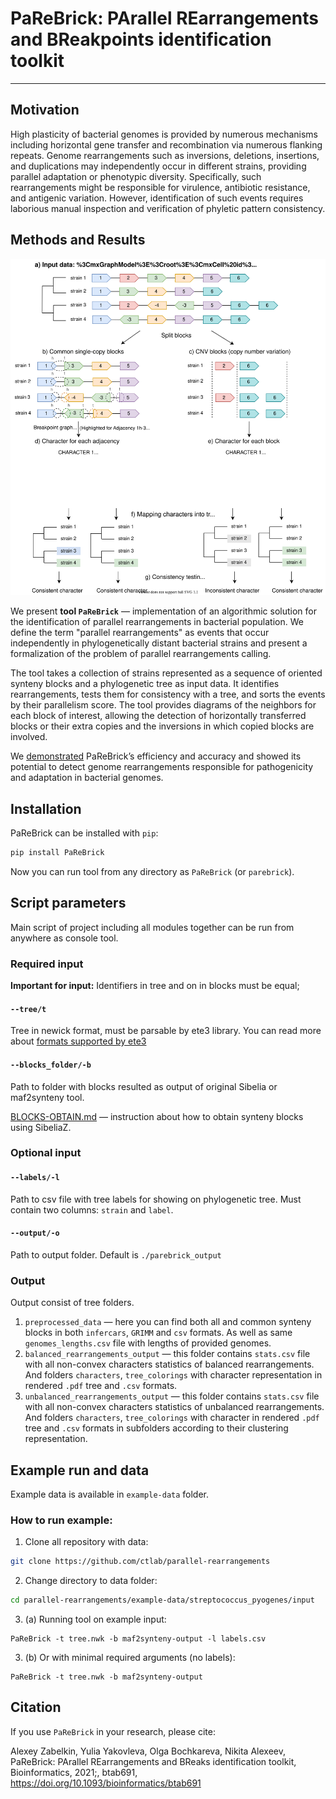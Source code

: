 # PaReBrick: PArallel REarrangements and BReakpoints identification toolkit

---
## Motivation
High plasticity of bacterial genomes is provided by numerous mechanisms including horizontal gene transfer and recombination via numerous flanking repeats. 
Genome rearrangements such as inversions, deletions, insertions, and duplications may independently occur in different strains, providing parallel adaptation or phenotypic diversity. 
Specifically, such rearrangements might be responsible for virulence, antibiotic resistance, and antigenic variation. 
However, identification of such events requires laborious manual inspection and verification of phyletic pattern consistency.

## Methods and Results

![Pipeline of tool](figs/pipeline.svg)

We present **tool `PaReBrick`** — implementation of an algorithmic solution for the identification of parallel rearrangements in bacterial population.
We define the term "parallel rearrangements" as events that occur independently in phylogenetically distant bacterial strains and present a formalization of the problem of parallel rearrangements calling.

The tool takes a collection of strains represented as a sequence of oriented synteny blocks and a phylogenetic tree as input data. 
It identifies rearrangements, tests them for consistency with a tree, and sorts the events by their parallelism score. 
The tool provides diagrams of the neighbors for each block of interest, allowing the detection of horizontally transferred blocks or their extra copies and the inversions in which copied blocks are involved.

We [demonstrated](https://doi.org/10.1093/bioinformatics/btab691) PaReBrick’s efficiency and accuracy and showed its potential to detect genome rearrangements responsible for pathogenicity and adaptation in bacterial genomes.

## Installation 

PaReBrick can be installed with `pip`:

```bash
pip install PaReBrick
```

Now you can run tool from any directory as `PaReBrick` (or `parebrick`).


## Script parameters
Main script of project including all modules together can be run from anywhere as console tool.

### Required input

**Important for input:** Identifiers in tree and on in blocks must be equal;

#### `--tree/t`
Tree in newick format, must be parsable by ete3 library.
You can read more about [formats supported by ete3](http://etetoolkit.org/docs/latest/tutorial/tutorial_trees.html#reading-and-writing-newick-trees)

#### `--blocks_folder/-b`
Path to folder with blocks resulted as output of original Sibelia or maf2synteny tool.

[BLOCKS-OBTAIN.md](BLOCKS-OBTAIN.md) — instruction about how to obtain synteny blocks using SibeliaZ.

### Optional input

#### `--labels/-l`
Path to csv file with tree labels for showing on phylogenetic tree. 
Must contain two columns: `strain` and `label`.

#### `--output/-o`
Path to output folder.
Default is `./parebrick_output`

### Output
Output consist of tree folders.
1. `preprocessed_data` — 
here you can find both all and common synteny blocks in both `infercars`, `GRIMM` and `csv` formats.
As well as same `genomes_lengths.csv` file with lengths of provided genomes.
2. `balanced_rearrangements_output` — this folder contains `stats.csv` file with all non-convex characters statistics of balanced rearrangements. 
And folders `characters`, `tree_colorings` with character representation in rendered `.pdf` tree and `.csv` formats.
3. `unbalanced_rearrangements_output` — this folder contains `stats.csv` file with all non-convex characters statistics of unbalanced rearrangements. 
And folders `characters`, `tree_colorings` with character in rendered `.pdf` tree and `.csv` formats in subfolders according to their clustering representation.


## Example run and data
Example data is available in `example-data` folder.

### How to run example:
1. Clone all repository with data:
```bash
git clone https://github.com/ctlab/parallel-rearrangements
```

2. Change directory to data folder:
```bash
cd parallel-rearrangements/example-data/streptococcus_pyogenes/input
```

3. (a) Running tool on example input:
```
PaReBrick -t tree.nwk -b maf2synteny-output -l labels.csv
```

3. (b) Or with minimal required arguments (no labels):
```
PaReBrick -t tree.nwk -b maf2synteny-output
```

## Citation

If you use `PaReBrick` in your research, please cite:

Alexey Zabelkin, Yulia Yakovleva, Olga Bochkareva, Nikita Alexeev, PaReBrick: PArallel REarrangements and BReaks identification toolkit, Bioinformatics, 2021;, btab691, https://doi.org/10.1093/bioinformatics/btab691 
